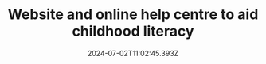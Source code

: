 ---
hidden: true
date: 2024-07-02T11:02:45.393Z
title: "Website and online help centre to aid childhood literacy"
name: Bookmark Reading
icon: logo-bookmark
teaser:
  title: Website and online help centre to aid childhood literacy
  description: Improving digital user journeys for volunteers and schools working with Bookmark to develop whole-school reading cultures and provide one-to-one reading support.
  images:
    - img: images/work-bookmark-laptop-child.jpg
      alt: A child with yellow headphones in a library. He is sitting at an open laptop and smiling
    - img: images/work-bookmark-help-centre-laptop.jpg
      alt: The Bookmark Reading help centre on a laptop device
    - img: images/work-bookmark-readers.jpg
      alt: A child and a woman read together
      stat: 
        - 1in4
_build:
  render: never
  list: never
  publishResources: true
---